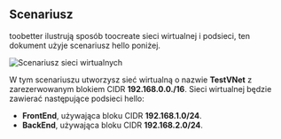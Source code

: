 ## <a name="scenario"></a>Scenariusz
toobetter ilustrują sposób toocreate sieci wirtualnej i podsieci, ten dokument użyje scenariusz hello poniżej.

![Scenariusz sieci wirtualnych](./media/virtual-networks-create-vnet-scenario-include/vnet-scenario.png)

W tym scenariuszu utworzysz sieć wirtualną o nazwie **TestVNet** z zarezerwowanym blokiem CIDR **192.168.0.0./16**. Sieci wirtualnej będzie zawierać następujące podsieci hello: 

* **FrontEnd**, używająca bloku CIDR **192.168.1.0/24**.
* **BackEnd**, używająca bloku CIDR **192.168.2.0/24**.

